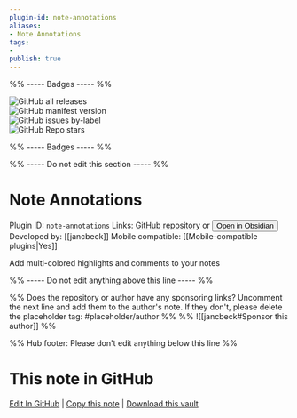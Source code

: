 ```yaml
---
plugin-id: note-annotations
aliases:
- Note Annotations
tags: 
- 
publish: true
---
```


%% ----- Badges ----- %%

![GitHub all releases](https://img.shields.io/github/downloads/jancbeck/obsidian-note-annotations/total?color=573E7A&logo=github&style=for-the-badge)   
![GitHub manifest version](https://img.shields.io/github/manifest-json/v/jancbeck/obsidian-note-annotations?color=573E7A&logo=github&style=for-the-badge)   
![GitHub issues by-label](https://img.shields.io/github/issues/jancbeck/obsidian-note-annotations/help%20wanted?color=573E7A&logo=github&style=for-the-badge)   
![GitHub Repo stars](https://img.shields.io/github/stars/jancbeck/obsidian-note-annotations?color=573E7A&logo=github&style=for-the-badge)

%% ----- Badges ----- %%

%% ----- Do not edit this section ----- %%

# Note Annotations

Plugin ID: `note-annotations`
Links: [GitHub repository](https://github.com/jancbeck/obsidian-note-annotations) or [<button id=HH>Open in Obsidian</button>](obsidian://show-plugin?id=note-annotations)
Developed by: [[jancbeck]]
Mobile compatible: [[Mobile-compatible plugins|Yes]]

Add multi-colored highlights and comments to your notes

%% ----- Do not edit anything above this line ----- %% 

%% Does the repository or author have any sponsoring links? Uncomment the next line and add them to the author's note. If they don't, please delete the placeholder tag: #placeholder/author %%
%% ![[jancbeck#Sponsor this author]] %%

%% Hub footer: Please don't edit anything below this line %%

# This note in GitHub

<span class="git-footer">[Edit In GitHub](https://github.dev/obsidian-community/obsidian-hub/blob/main/02%20-%20Community%20Expansions/02.05%20All%20Community%20Expansions/Plugins/note-annotations.md "git-hub-edit-note") | [Copy this note](https://raw.githubusercontent.com/obsidian-community/obsidian-hub/main/02%20-%20Community%20Expansions/02.05%20All%20Community%20Expansions/Plugins/note-annotations.md "git-hub-copy-note") | [Download this vault](https://github.com/obsidian-community/obsidian-hub/archive/refs/heads/main.zip "git-hub-download-vault") </span>
